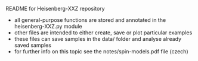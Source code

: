 README for Heisenberg-XXZ repository

- all general-purpose functions are stored and annotated in the heisenberg-XXZ.py module
- other files are intended to either create, save or plot particular examples
- these files can save samples in the data/ folder and analyse already saved samples
- for further info on this topic see the notes/spin-models.pdf file (czech)
